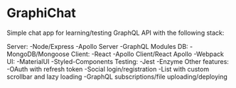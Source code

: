 # GraphiChat

Simple chat app for learning/testing GraphQL API with the following stack:

Server:
 -Node/Express
 -Apollo Server
 -GraphQL Modules
DB:
 -MongoDB/Mongoose
Client:
 -React
 -Apollo Client/React Apollo
 -Webpack
UI:
 -MaterialUI
 -Styled-Components
Testing:
 -Jest
 -Enzyme
Other features:
 -OAuth with refresh token
 -Social login/registration
 -List with custom scrollbar and lazy loading
 -GraphQL subscriptions/file uploading/deploying
